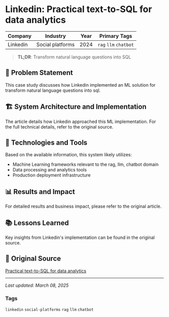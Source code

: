 # Linkedin: Practical text-to-SQL for data analytics

| Company | Industry | Year | Primary Tags | 
|---------|----------|------|--------------|
| Linkedin | Social platforms | 2024 | `rag` `llm` `chatbot` |

> **TL;DR**: Transform natural language questions into SQL

## 📝 Problem Statement

This case study discusses how Linkedin implemented an ML solution for transform natural language questions into sql.

## 🏗️ System Architecture and Implementation

The article details how Linkedin approached this ML implementation. For the full technical details, refer to the original source.

## 🔧 Technologies and Tools

Based on the available information, this system likely utilizes:

- Machine Learning frameworks relevant to the rag, llm, chatbot domain
- Data processing and analytics tools
- Production deployment infrastructure

## 📊 Results and Impact

For detailed results and business impact, please refer to the original article.

## 📚 Lessons Learned

Key insights from Linkedin's implementation can be found in the original source.

## 🔗 Original Source

[Practical text-to-SQL for data analytics](https://www.linkedin.com/blog/engineering/ai/practical-text-to-sql-for-data-analytics)

---

*Last updated: March 08, 2025*

### Tags

`linkedin` `social-platforms` `rag` `llm` `chatbot`

